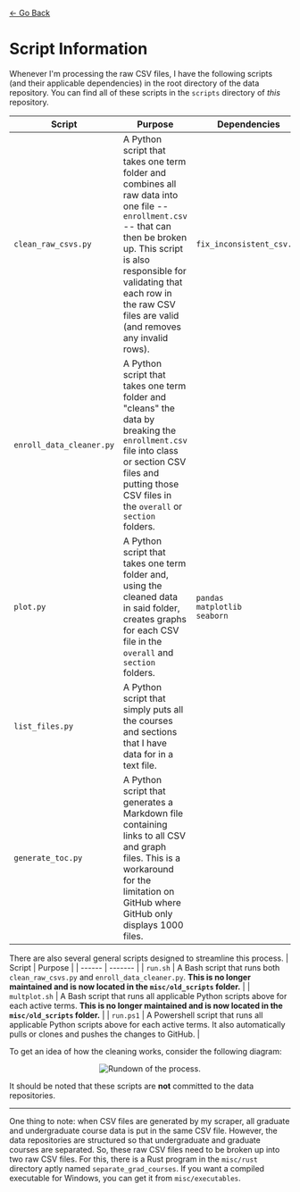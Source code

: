 [← Go Back](https://github.com/ewang2002/UCSDHistEnrollData)

# Script Information
Whenever I'm processing the raw CSV files, I have the following scripts (and their applicable dependencies) in the root directory of the data repository. You can find all of these scripts in the `scripts` directory of *this* repository. 

| Script | Purpose | Dependencies |
| ------ | ------- | ------------ |
| `clean_raw_csvs.py` | A Python script that takes one term folder and combines all raw data into one file -- `enrollment.csv` -- that can then be broken up. This script is also responsible for validating that each row in the raw CSV files are valid (and removes any invalid rows). | `fix_inconsistent_csv.py` |
| `enroll_data_cleaner.py` | A Python script that takes one term folder and "cleans" the data by breaking the `enrollment.csv` file into class or section CSV files and putting those CSV files in the `overall` or `section` folders. | |
| `plot.py` | A Python script that takes one term folder and, using the cleaned data in said folder, creates graphs for each CSV file in the `overall` and `section` folders. | `pandas` <br> `matplotlib` <br> `seaborn` |
| `list_files.py` | A Python script that simply puts all the courses and sections that I have data for in a text file. | |
| `generate_toc.py` | A Python script that generates a Markdown file containing links to all CSV and graph files. This is a workaround for the limitation on GitHub where GitHub only displays 1000 files. | |

There are also several general scripts designed to streamline this process.
| Script | Purpose |
| ------ | ------- |
| `run.sh` | A Bash script that runs both `clean_raw_csvs.py` and `enroll_data_cleaner.py`. **This is no longer maintained and is now located in the `misc/old_scripts` folder.** |
| `multplot.sh` | A Bash script that runs all applicable Python scripts above for each active terms. **This is no longer maintained and is now located in the `misc/old_scripts` folder.** |
| `run.ps1` | A Powershell script that runs all applicable Python scripts above for each active terms. It also automatically pulls or clones and pushes the changes to GitHub. |

To get an idea of how the cleaning works, consider the following diagram:

<p align="center">
  <img src="https://raw.githubusercontent.com/ewang2002/UCSDHistEnrollData/master/misc/assets/rundown.png"  alt="Rundown of the process."/>
</p>

It should be noted that these scripts are **not** committed to the data repositories. 

---

One thing to note: when CSV files are generated by my scraper, all graduate and undergraduate course data is put in the same CSV file. However, the data repositories are structured so that undergraduate and graduate courses are separated. So, these raw CSV files need to be broken up into two raw CSV files. For this, there is a Rust program in the `misc/rust` directory aptly named `separate_grad_courses`. If you want a compiled executable for Windows, you can get it from `misc/executables`. 